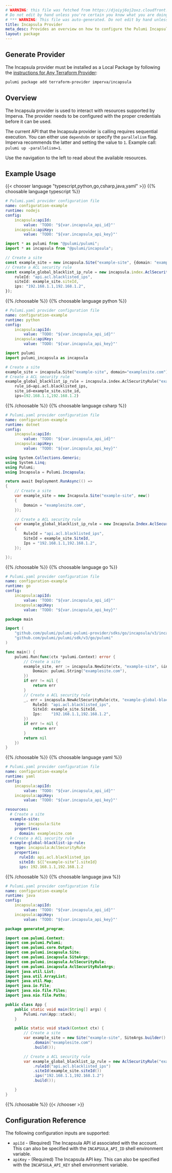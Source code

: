 ```yaml
---
# WARNING: this file was fetched from https://djoiyj6oj2oxz.cloudfront.net/docs/registry.opentofu.org/imperva/incapsula/3.34.3/index.md
# Do not edit by hand unless you're certain you know what you are doing!
# *** WARNING: This file was auto-generated. Do not edit by hand unless you're certain you know what you are doing! ***
title: Incapsula Provider
meta_desc: Provides an overview on how to configure the Pulumi Incapsula provider.
layout: package
---
```


## Generate Provider

The Incapsula provider must be installed as a Local Package by following the [instructions for Any Terraform Provider](https://www.pulumi.com/registry/packages/terraform-provider/):

```bash
pulumi package add terraform-provider imperva/incapsula
```
## Overview

The Incapsula provider is used to interact with resources supported by Imperva. The provider needs to be configured with the proper credentials before it can be used.

The current API that the Incapsula provider is calling requires sequential execution. You can either use `dependsOn` or specify the `parallelism` flag. Imperva recommends the latter and setting the value to `1`. Example call: `pulumi up -parallelism=1`.

Use the navigation to the left to read about the available resources.
## Example Usage

{{< chooser language "typescript,python,go,csharp,java,yaml" >}}
{{% choosable language typescript %}}
```yaml
# Pulumi.yaml provider configuration file
name: configuration-example
runtime: nodejs
config:
    incapsula:apiId:
        value: 'TODO: "${var.incapsula_api_id}"'
    incapsula:apiKey:
        value: 'TODO: "${var.incapsula_api_key}"'

```
```typescript
import * as pulumi from "@pulumi/pulumi";
import * as incapsula from "@pulumi/incapsula";

// Create a site
const example_site = new incapsula.Site("example-site", {domain: "examplesite.com"});
// Create a ACL security rule
const example_global_blacklist_ip_rule = new incapsula.index.AclSecurityRule("example-global-blacklist-ip-rule", {
    ruleId: "api.acl.blacklisted_ips",
    siteId: example_site.siteId,
    ips: "192.168.1.1,192.168.1.2",
});
```
{{% /choosable %}}
{{% choosable language python %}}
```yaml
# Pulumi.yaml provider configuration file
name: configuration-example
runtime: python
config:
    incapsula:apiId:
        value: 'TODO: "${var.incapsula_api_id}"'
    incapsula:apiKey:
        value: 'TODO: "${var.incapsula_api_key}"'

```
```python
import pulumi
import pulumi_incapsula as incapsula

# Create a site
example_site = incapsula.Site("example-site", domain="examplesite.com")
# Create a ACL security rule
example_global_blacklist_ip_rule = incapsula.index.AclSecurityRule("example-global-blacklist-ip-rule",
    rule_id=api.acl.blacklisted_ips,
    site_id=example_site.site_id,
    ips=192.168.1.1,192.168.1.2)
```
{{% /choosable %}}
{{% choosable language csharp %}}
```yaml
# Pulumi.yaml provider configuration file
name: configuration-example
runtime: dotnet
config:
    incapsula:apiId:
        value: 'TODO: "${var.incapsula_api_id}"'
    incapsula:apiKey:
        value: 'TODO: "${var.incapsula_api_key}"'

```
```csharp
using System.Collections.Generic;
using System.Linq;
using Pulumi;
using Incapsula = Pulumi.Incapsula;

return await Deployment.RunAsync(() =>
{
    // Create a site
    var example_site = new Incapsula.Site("example-site", new()
    {
        Domain = "examplesite.com",
    });

    // Create a ACL security rule
    var example_global_blacklist_ip_rule = new Incapsula.Index.AclSecurityRule("example-global-blacklist-ip-rule", new()
    {
        RuleId = "api.acl.blacklisted_ips",
        SiteId = example_site.SiteId,
        Ips = "192.168.1.1,192.168.1.2",
    });

});

```
{{% /choosable %}}
{{% choosable language go %}}
```yaml
# Pulumi.yaml provider configuration file
name: configuration-example
runtime: go
config:
    incapsula:apiId:
        value: 'TODO: "${var.incapsula_api_id}"'
    incapsula:apiKey:
        value: 'TODO: "${var.incapsula_api_key}"'

```
```go
package main

import (
	"github.com/pulumi/pulumi-pulumi-provider/sdks/go/incapsula/v3/incapsula"
	"github.com/pulumi/pulumi/sdk/v3/go/pulumi"
)

func main() {
	pulumi.Run(func(ctx *pulumi.Context) error {
		// Create a site
		example_site, err := incapsula.NewSite(ctx, "example-site", &incapsula.SiteArgs{
			Domain: pulumi.String("examplesite.com"),
		})
		if err != nil {
			return err
		}
		// Create a ACL security rule
		_, err = incapsula.NewAclSecurityRule(ctx, "example-global-blacklist-ip-rule", &incapsula.AclSecurityRuleArgs{
			RuleId: "api.acl.blacklisted_ips",
			SiteId: example_site.SiteId,
			Ips:    "192.168.1.1,192.168.1.2",
		})
		if err != nil {
			return err
		}
		return nil
	})
}
```
{{% /choosable %}}
{{% choosable language yaml %}}
```yaml
# Pulumi.yaml provider configuration file
name: configuration-example
runtime: yaml
config:
    incapsula:apiId:
        value: 'TODO: "${var.incapsula_api_id}"'
    incapsula:apiKey:
        value: 'TODO: "${var.incapsula_api_key}"'

```
```yaml
resources:
  # Create a site
  example-site:
    type: incapsula:Site
    properties:
      domain: examplesite.com
  # Create a ACL security rule
  example-global-blacklist-ip-rule:
    type: incapsula:AclSecurityRule
    properties:
      ruleId: api.acl.blacklisted_ips
      siteId: ${["example-site"].siteId}
      ips: 192.168.1.1,192.168.1.2
```
{{% /choosable %}}
{{% choosable language java %}}
```yaml
# Pulumi.yaml provider configuration file
name: configuration-example
runtime: java
config:
    incapsula:apiId:
        value: 'TODO: "${var.incapsula_api_id}"'
    incapsula:apiKey:
        value: 'TODO: "${var.incapsula_api_key}"'

```
```java
package generated_program;

import com.pulumi.Context;
import com.pulumi.Pulumi;
import com.pulumi.core.Output;
import com.pulumi.incapsula.Site;
import com.pulumi.incapsula.SiteArgs;
import com.pulumi.incapsula.AclSecurityRule;
import com.pulumi.incapsula.AclSecurityRuleArgs;
import java.util.List;
import java.util.ArrayList;
import java.util.Map;
import java.io.File;
import java.nio.file.Files;
import java.nio.file.Paths;

public class App {
    public static void main(String[] args) {
        Pulumi.run(App::stack);
    }

    public static void stack(Context ctx) {
        // Create a site
        var example_site = new Site("example-site", SiteArgs.builder()
            .domain("examplesite.com")
            .build());

        // Create a ACL security rule
        var example_global_blacklist_ip_rule = new AclSecurityRule("example-global-blacklist-ip-rule", AclSecurityRuleArgs.builder()
            .ruleId("api.acl.blacklisted_ips")
            .siteId(example_site.siteId())
            .ips("192.168.1.1,192.168.1.2")
            .build());

    }
}
```
{{% /choosable %}}
{{< /chooser >}}
## Configuration Reference

The following configuration inputs are supported:

* `apiId` - (Required) The Incapsula API id associated with the account. This can also be
  specified with the `INCAPSULA_API_ID` shell environment variable.
* `apiKey` - (Required) The Incapsula API key. This can also be specified with the
  `INCAPSULA_API_KEY` shell environment variable.